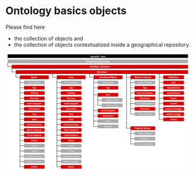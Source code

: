 # Ontology basics objects 

Please find here 
- the collection of objects and 
- the collection of objects contextualized inside a geographical repository.

![Ontology basics objects](/assets/openbos-documentation/static/images/Ontology_Basics_Objects.png)
